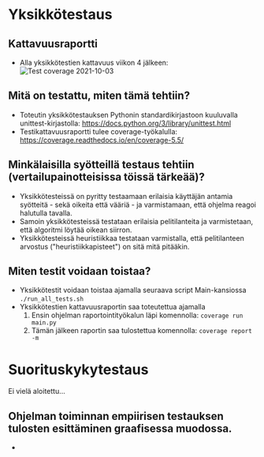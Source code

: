 # Yksikkötestaus

## Kattavuusraportti
* Alla yksikkötestien kattavuus viikon 4 jälkeen:
![Test coverage 2021-10-03](https://user-images.githubusercontent.com/62505549/135732255-d2082cbb-6181-4a42-856e-3941a2f6a16a.png)

## Mitä on testattu, miten tämä tehtiin?
* Toteutin yksikkötestauksen Pythonin standardikirjastoon kuuluvalla unittest-kirjastolla: https://docs.python.org/3/library/unittest.html
* Testikattavuusraportti tulee coverage-työkalulla: https://coverage.readthedocs.io/en/coverage-5.5/

## Minkälaisilla syötteillä testaus tehtiin (vertailupainotteisissa töissä tärkeää)?
* Yksikkötesteissä on pyritty testaamaan erilaisia käyttäjän antamia syötteitä - sekä oikeita että vääriä - ja varmistamaan, että ohjelma reagoi halutulla tavalla.
* Samoin yksikkötesteissä testataan erilaisia pelitilanteita ja varmistetaan, että algoritmi löytää oikean siirron.
* Yksikkötesteissä heuristiikkaa testataan varmistalla, että pelitilanteen arvostus ("heuristiikkapisteet") on sitä mitä pitääkin.

## Miten testit voidaan toistaa?
* Yksikkötestit voidaan toistaa ajamalla seuraava script Main-kansiossa `./run_all_tests.sh`
* Yksikkötestien kattavuusraportin saa toteutettua ajamalla
  1. Ensin ohjelman raportointityökalun läpi komennolla: `coverage run main.py`
  1. Tämän jälkeen raportin saa tulostettua komennolla: `coverage report -m`


# Suorituskykytestaus
Ei vielä aloitettu...

## Ohjelman toiminnan empiirisen testauksen tulosten esittäminen graafisessa muodossa.
*
